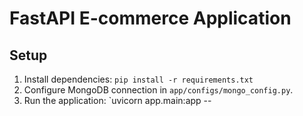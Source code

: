 # FastAPI E-commerce Application

## Setup
1. Install dependencies: `pip install -r requirements.txt`
2. Configure MongoDB connection in `app/configs/mongo_config.py`.
3. Run the application: `uvicorn app.main:app --